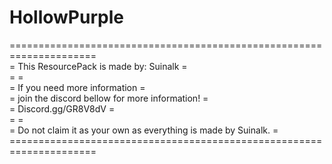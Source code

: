 # HollowPurple

=====================================================================<br/>
=          This ResourcePack is made by: Suinalk                    =<br/>
=                                                                   =<br/>
= If you need more information                                      =<br/>
= join the discord bellow for more information!                     =<br/>
=           Discord.gg/GR8V8dV                                      =<br/>
=                                                                   =<br/>
= Do not claim it as your own as everything is made by Suinalk.     =<br/>
=====================================================================<br/>
</pre>
